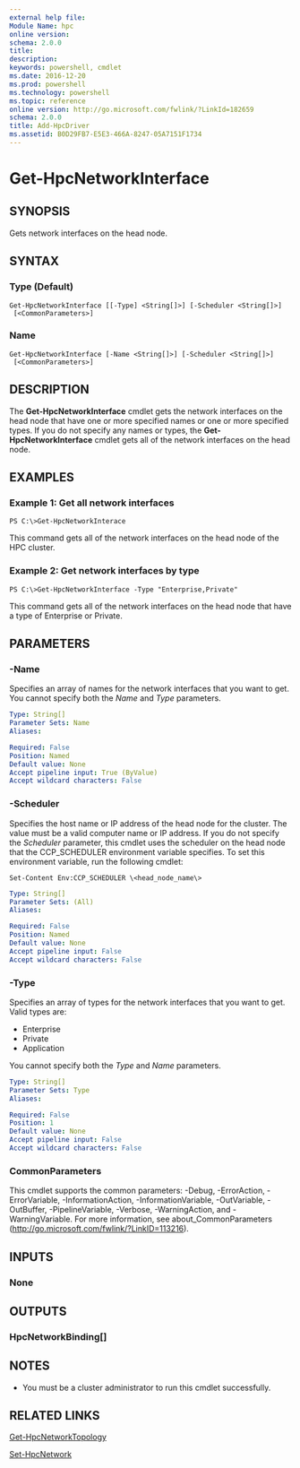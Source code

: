 ```yaml
---
external help file:
Module Name: hpc
online version:
schema: 2.0.0
title:
description:
keywords: powershell, cmdlet
ms.date: 2016-12-20
ms.prod: powershell
ms.technology: powershell
ms.topic: reference
online version: http://go.microsoft.com/fwlink/?LinkId=182659
schema: 2.0.0
title: Add-HpcDriver
ms.assetid: B0D29FB7-E5E3-466A-8247-05A7151F1734
---
```


# Get-HpcNetworkInterface

## SYNOPSIS
Gets network interfaces on the head node.

## SYNTAX

### Type (Default)
```
Get-HpcNetworkInterface [[-Type] <String[]>] [-Scheduler <String[]>]
 [<CommonParameters>]
```

### Name
```
Get-HpcNetworkInterface [-Name <String[]>] [-Scheduler <String[]>]
 [<CommonParameters>]
```

## DESCRIPTION
The **Get-HpcNetworkInterface** cmdlet gets the network interfaces on the head node that have one or more specified names or one or more specified types.
If you do not specify any names or types, the **Get-HpcNetworkInterface** cmdlet gets all of the network interfaces on the head node.

## EXAMPLES

### Example 1: Get all network interfaces
```
PS C:\>Get-HpcNetworkInterace
```

This command gets all of the network interfaces on the head node of the HPC cluster.

### Example 2: Get network interfaces by type
```
PS C:\>Get-HpcNetworkInterface -Type "Enterprise,Private"
```

This command gets all of the network interfaces on the head node that have a type of Enterprise or Private.

## PARAMETERS

### -Name
Specifies an array of names for the network interfaces that you want to get.
You cannot specify both the *Name* and *Type* parameters.

```yaml
Type: String[]
Parameter Sets: Name
Aliases:

Required: False
Position: Named
Default value: None
Accept pipeline input: True (ByValue)
Accept wildcard characters: False
```

### -Scheduler
Specifies the host name or IP address of the head node for the cluster.
The value must be a valid computer name or IP address.
If you do not specify the *Scheduler* parameter, this cmdlet uses the scheduler on the head node that the CCP_SCHEDULER environment variable specifies.
To set this environment variable, run the following cmdlet:

`Set-Content Env:CCP_SCHEDULER \<head_node_name\>`

```yaml
Type: String[]
Parameter Sets: (All)
Aliases:

Required: False
Position: Named
Default value: None
Accept pipeline input: False
Accept wildcard characters: False
```

### -Type
Specifies an array of types for the network interfaces that you want to get.
Valid types are:

- Enterprise
- Private
- Application

You cannot specify both the *Type* and *Name* parameters.

```yaml
Type: String[]
Parameter Sets: Type
Aliases:

Required: False
Position: 1
Default value: None
Accept pipeline input: False
Accept wildcard characters: False
```

### CommonParameters
This cmdlet supports the common parameters: -Debug, -ErrorAction, -ErrorVariable, -InformationAction, -InformationVariable, -OutVariable, -OutBuffer, -PipelineVariable, -Verbose, -WarningAction, and -WarningVariable. For more information, see about_CommonParameters (http://go.microsoft.com/fwlink/?LinkID=113216).

## INPUTS

### None

## OUTPUTS

### HpcNetworkBinding[]

## NOTES
* You must be a cluster administrator to run this cmdlet successfully.

## RELATED LINKS

[Get-HpcNetworkTopology](./Get-HpcNetworkTopology.md)

[Set-HpcNetwork](./Set-HpcNetwork.md)

